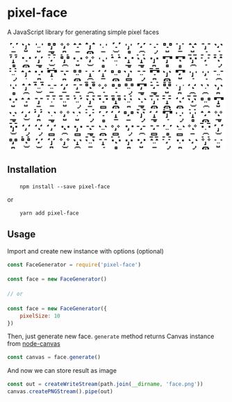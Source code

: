 # pixel-face

A JavaScript library for generating simple pixel faces

<p align="center">
  <img src="./faces.png">
</p>

## Installation

```
    npm install --save pixel-face
```
or
```
    yarn add pixel-face
```

## Usage

Import and create new instance with options (optional)
```JavaScript
const FaceGenerator = require('pixel-face')

const face = new FaceGenerator()

// or

const face = new FaceGenerator({
    pixelSize: 10
})
```

Then, just generate new face. `generate` method returns Canvas instance from [node-canvas](https://github.com/Automattic/node-canvas)
```JavaScript
const canvas = face.generate()
```

And now we can store result as image
```JavaScript
const out = createWriteStream(path.join(__dirname, 'face.png'))
canvas.createPNGStream().pipe(out)
```
